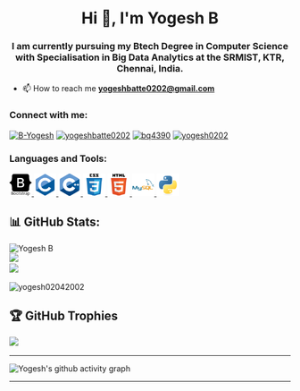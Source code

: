 
<h1 align="center">Hi 👋, I'm Yogesh B</h1>
<h3 align="center">I am currently pursuing my Btech Degree in Computer Science with Specialisation in Big Data Analytics at the SRMIST, KTR, Chennai, India.</h3>


- 📫 How to reach me **yogeshbatte0202@gmail.com**

<h3 align="left">Connect with me:</h3>
<p align="left">
<a href="https://www.linkedin.com/in/b-yogesh-319674235/" target="blank"><img align="center" src="https://raw.githubusercontent.com/rahuldkjain/github-profile-readme-generator/master/src/images/icons/Social/linked-in-alt.svg" alt="B-Yogesh" height="30" width="40" /></a>
<a href="https://www.codechef.com/users/yogeshbatte020" target="blank"><img align="center" src="https://avatars.githubusercontent.com/u/11960354?v=4" alt="yogeshbatte0202" height="30" width="40" /></a>
<a href="https://www.hackerrank.com/bq4390" target="blank"><img align="center" src="https://raw.githubusercontent.com/rahuldkjain/github-profile-readme-generator/master/src/images/icons/Social/hackerrank.svg" alt="bq4390" height="30" width="40" /></a>
<a href="https://leetcode.com/yogesh0202/" target="blank"><img align="center" src="https://raw.githubusercontent.com/rahuldkjain/github-profile-readme-generator/master/src/images/icons/Social/leet-code.svg" alt="yogesh0202" height="30" width="40" /></a>
</p>

<h3 align="left">Languages and Tools:</h3>
<p align="left"> <a href="https://getbootstrap.com" target="_blank" rel="noreferrer"> <img src="https://raw.githubusercontent.com/devicons/devicon/master/icons/bootstrap/bootstrap-plain-wordmark.svg" alt="bootstrap" width="40" height="40"/> </a> <a href="https://www.cprogramming.com/" target="_blank" rel="noreferrer"> <img src="https://raw.githubusercontent.com/devicons/devicon/master/icons/c/c-original.svg" alt="c" width="40" height="40"/> </a> <a href="https://www.w3schools.com/cpp/" target="_blank" rel="noreferrer"> <img src="https://raw.githubusercontent.com/devicons/devicon/master/icons/cplusplus/cplusplus-original.svg" alt="cplusplus" width="40" height="40"/> </a> <a href="https://www.w3schools.com/css/" target="_blank" rel="noreferrer"> <img src="https://raw.githubusercontent.com/devicons/devicon/master/icons/css3/css3-original-wordmark.svg" alt="css3" width="40" height="40"/> </a> <a href="https://www.w3.org/html/" target="_blank" rel="noreferrer"> <img src="https://raw.githubusercontent.com/devicons/devicon/master/icons/html5/html5-original-wordmark.svg" alt="html5" width="40" height="40"/> </a> <a href="https://www.mysql.com/" target="_blank" rel="noreferrer"> <img src="https://raw.githubusercontent.com/devicons/devicon/master/icons/mysql/mysql-original-wordmark.svg" alt="mysql" width="40" height="40"/> </a> <a href="https://www.python.org" target="_blank" rel="noreferrer"> <img src="https://raw.githubusercontent.com/devicons/devicon/master/icons/python/python-original.svg" alt="python" width="40" height="40"/> </a> </p>


## 📊 GitHub Stats:
![Yogesh B](https://github-readme-stats.vercel.app/api?username=yogesh02042002&include_all_commits=true&count_private=true&show_icons=true&line_height=20&title_color=7A7ADB&icon_color=2234AE&text_color=D3D3D3&bg_color=0,000000,130F40)</br>
![](https://github-readme-streak-stats.herokuapp.com/?user=yogesh02042002&theme=highcontrast)</br>
![](https://github-readme-stats.vercel.app/api/top-langs/?username=yogesh02042002&layout=compact&include_all_commits=true&count_private=true&show_icons=true&line_height=20&title_color=7A7ADB&icon_color=2234AE&text_color=D3D3D3&bg_color=0,000000,130F40)</br>
<p align="left"> <img src="https://komarev.com/ghpvc/?username=yogesh02042002&label=Profile%20views&color=0e75b6&style=flat" alt="yogesh02042002" /> </p>

## 🏆 GitHub Trophies
![](https://github-profile-trophy.vercel.app/?username=yogesh02042002&theme=radical&no-frame=true&no-bg=true&margin-w=4)

<hr>

![Yogesh's github activity graph](https://github-readme-activity-graph.cyclic.app/graph?username=yogesh02042002&bg_color=000000&color=ffffff&line=c800ff&point=ffffff&area=true&hide_border=true)

<hr>
